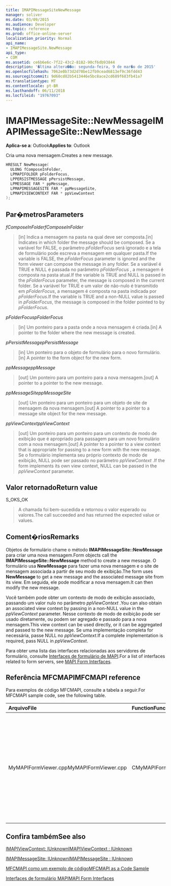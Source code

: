 ```yaml
---
title: IMAPIMessageSiteNewMessage
manager: soliver
ms.date: 03/09/2015
ms.audience: Developer
ms.topic: reference
ms.prod: office-online-server
localization_priority: Normal
api_name:
- IMAPIMessageSite.NewMessage
api_type:
- COM
ms.assetid: ce6b6e6c-7f22-43c2-8182-90cf6db93844
description: '�ltima altera��o: segunda-feira, 9 de mar�o de 2015'
ms.openlocfilehash: 7062e0b73d2d70be12fb9cead6813ef9c36fdd43
ms.sourcegitcommit: 9d60cd82b5413446e5bc8ace2cd689f683fb41a7
ms.translationtype: MT
ms.contentlocale: pt-BR
ms.lasthandoff: 06/11/2018
ms.locfileid: "19767093"
---
```

# <a name="imapimessagesitenewmessage"></a><span data-ttu-id="20f7a-103">IMAPIMessageSite::NewMessage</span><span class="sxs-lookup"><span data-stu-id="20f7a-103">IMAPIMessageSite::NewMessage</span></span>

  
  
<span data-ttu-id="20f7a-104">**Aplica-se a**: Outlook</span><span class="sxs-lookup"><span data-stu-id="20f7a-104">**Applies to**: Outlook</span></span> 
  
<span data-ttu-id="20f7a-105">Cria uma nova mensagem.</span><span class="sxs-lookup"><span data-stu-id="20f7a-105">Creates a new message.</span></span>
  
```cpp
HRESULT NewMessage(
  ULONG fComposeInFolder,
  LPMAPIFOLDER pFolderFocus,
  LPPERSISTMESSAGE pPersistMessage,
  LPMESSAGE FAR * ppMessage,
  LPMAPIMESSAGESITE FAR * ppMessageSite,
  LPMAPIVIEWCONTEXT FAR * ppViewContext
);
```

## <a name="parameters"></a><span data-ttu-id="20f7a-106">Par�metros</span><span class="sxs-lookup"><span data-stu-id="20f7a-106">Parameters</span></span>

 <span data-ttu-id="20f7a-107">_fComposeInFolder_</span><span class="sxs-lookup"><span data-stu-id="20f7a-107">_fComposeInFolder_</span></span>
  
> <span data-ttu-id="20f7a-108">[in] Indica a mensagem na pasta na qual deve ser composta.</span><span class="sxs-lookup"><span data-stu-id="20f7a-108">[in] Indicates in which folder the message should be composed.</span></span> <span data-ttu-id="20f7a-109">Se a variável for FALSE, o parâmetro _pFolderFocus_ será ignorado e a tela de formulário pode escreva a mensagem em qualquer pasta.</span><span class="sxs-lookup"><span data-stu-id="20f7a-109">If the variable is FALSE, the  _pFolderFocus_ parameter is ignored and the form viewer can compose the message in any folder.</span></span> <span data-ttu-id="20f7a-110">Se a variável é TRUE e NULL é passada no parâmetro _pFolderFocus_ , a mensagem é composta na pasta atual.</span><span class="sxs-lookup"><span data-stu-id="20f7a-110">If the variable is TRUE and NULL is passed in the  _pFolderFocus_ parameter, the message is composed in the current folder.</span></span> <span data-ttu-id="20f7a-111">Se a variável for TRUE e um valor de não-nulo é transmitido em _pFolderFocus_, a mensagem é composta na pasta indicada por _pFolderFocus_.</span><span class="sxs-lookup"><span data-stu-id="20f7a-111">If the variable is TRUE and a non-NULL value is passed in  _pFolderFocus_, the message is composed in the folder pointed to by  _pFolderFocus_.</span></span>
    
 <span data-ttu-id="20f7a-112">_pFolderFocus_</span><span class="sxs-lookup"><span data-stu-id="20f7a-112">_pFolderFocus_</span></span>
  
> <span data-ttu-id="20f7a-113">[in] Um ponteiro para a pasta onde a nova mensagem é criada.</span><span class="sxs-lookup"><span data-stu-id="20f7a-113">[in] A pointer to the folder where the new message is created.</span></span>
    
 <span data-ttu-id="20f7a-114">_pPersistMessage_</span><span class="sxs-lookup"><span data-stu-id="20f7a-114">_pPersistMessage_</span></span>
  
> <span data-ttu-id="20f7a-115">[in] Um ponteiro para o objeto de formulário para o novo formulário.</span><span class="sxs-lookup"><span data-stu-id="20f7a-115">[in] A pointer to the form object for the new form.</span></span>
    
 <span data-ttu-id="20f7a-116">_ppMessage_</span><span class="sxs-lookup"><span data-stu-id="20f7a-116">_ppMessage_</span></span>
  
> <span data-ttu-id="20f7a-117">[out] Um ponteiro para um ponteiro para a nova mensagem.</span><span class="sxs-lookup"><span data-stu-id="20f7a-117">[out] A pointer to a pointer to the new message.</span></span>
    
 <span data-ttu-id="20f7a-118">_ppMessageSite_</span><span class="sxs-lookup"><span data-stu-id="20f7a-118">_ppMessageSite_</span></span>
  
> <span data-ttu-id="20f7a-119">[out] Um ponteiro para um ponteiro para um objeto de site de mensagem da nova mensagem.</span><span class="sxs-lookup"><span data-stu-id="20f7a-119">[out] A pointer to a pointer to a message site object for the new message.</span></span>
    
 <span data-ttu-id="20f7a-120">_ppViewContext_</span><span class="sxs-lookup"><span data-stu-id="20f7a-120">_ppViewContext_</span></span>
  
> <span data-ttu-id="20f7a-121">[out] Um ponteiro para um ponteiro para um contexto de modo de exibição que é apropriado para passagem para um novo formulário com a nova mensagem.</span><span class="sxs-lookup"><span data-stu-id="20f7a-121">[out] A pointer to a pointer to a view context that is appropriate for passing to a new form with the new message.</span></span> <span data-ttu-id="20f7a-122">Se o formulário implementa seu próprio contexto de modo de exibição, NULL pode ser passado no parâmetro _ppViewContext_ .</span><span class="sxs-lookup"><span data-stu-id="20f7a-122">If the form implements its own view context, NULL can be passed in the  _ppViewContext_ parameter.</span></span> 
    
## <a name="return-value"></a><span data-ttu-id="20f7a-123">Valor retornado</span><span class="sxs-lookup"><span data-stu-id="20f7a-123">Return value</span></span>

<span data-ttu-id="20f7a-124">S_OK</span><span class="sxs-lookup"><span data-stu-id="20f7a-124">S_OK</span></span> 
  
> <span data-ttu-id="20f7a-125">A chamada foi bem-sucedida e retornou o valor esperado ou valores.</span><span class="sxs-lookup"><span data-stu-id="20f7a-125">The call succeeded and has returned the expected value or values.</span></span>
    
## <a name="remarks"></a><span data-ttu-id="20f7a-126">Coment�rios</span><span class="sxs-lookup"><span data-stu-id="20f7a-126">Remarks</span></span>

<span data-ttu-id="20f7a-127">Objetos de formulário chame o método **IMAPIMessageSite::NewMessage** para criar uma nova mensagem.</span><span class="sxs-lookup"><span data-stu-id="20f7a-127">Form objects call the **IMAPIMessageSite::NewMessage** method to create a new message.</span></span> <span data-ttu-id="20f7a-128">O formulário usa **NewMessage** para fazer uma nova mensagem e o site de mensagem associada a partir de seu modo de exibição.</span><span class="sxs-lookup"><span data-stu-id="20f7a-128">The form uses **NewMessage** to get a new message and the associated message site from its view.</span></span> <span data-ttu-id="20f7a-129">Em seguida, ele pode modificar a nova mensagem.</span><span class="sxs-lookup"><span data-stu-id="20f7a-129">It can then modify the new message.</span></span> 
  
<span data-ttu-id="20f7a-130">Você também pode obter um contexto de modo de exibição associado, passando um valor nulo no parâmetro _ppViewContext_ .</span><span class="sxs-lookup"><span data-stu-id="20f7a-130">You can also obtain an associated view context by passing in a non-NULL value in the  _ppViewContext_ parameter.</span></span> <span data-ttu-id="20f7a-131">Nesse contexto de modo de exibição pode ser usado diretamente, ou podem ser agregado e passado para a nova mensagem.</span><span class="sxs-lookup"><span data-stu-id="20f7a-131">This view context can be used directly, or it can be aggregated and passed to the new message.</span></span> <span data-ttu-id="20f7a-132">Se uma implementação completa for necessária, passe NULL no _ppViewContext_.</span><span class="sxs-lookup"><span data-stu-id="20f7a-132">If a complete implementation is required, pass NULL in  _ppViewContext_.</span></span>
  
<span data-ttu-id="20f7a-133">Para obter uma lista das interfaces relacionadas aos servidores de formulário, consulte [Interfaces de formulário de MAPI](mapi-form-interfaces.md).</span><span class="sxs-lookup"><span data-stu-id="20f7a-133">For a list of interfaces related to form servers, see [MAPI Form Interfaces](mapi-form-interfaces.md).</span></span>
  
## <a name="mfcmapi-reference"></a><span data-ttu-id="20f7a-134">Referência MFCMAPI</span><span class="sxs-lookup"><span data-stu-id="20f7a-134">MFCMAPI reference</span></span>

<span data-ttu-id="20f7a-135">Para exemplos de código MFCMAPI, consulte a tabela a seguir.</span><span class="sxs-lookup"><span data-stu-id="20f7a-135">For MFCMAPI sample code, see the following table.</span></span>
  
|<span data-ttu-id="20f7a-136">**Arquivo**</span><span class="sxs-lookup"><span data-stu-id="20f7a-136">**File**</span></span>|<span data-ttu-id="20f7a-137">**Function**</span><span class="sxs-lookup"><span data-stu-id="20f7a-137">**Function**</span></span>|<span data-ttu-id="20f7a-138">**Comment**</span><span class="sxs-lookup"><span data-stu-id="20f7a-138">**Comment**</span></span>|
|:-----|:-----|:-----|
|<span data-ttu-id="20f7a-139">MyMAPIFormViewer.cpp</span><span class="sxs-lookup"><span data-stu-id="20f7a-139">MyMAPIFormViewer.cpp</span></span>  <br/> |<span data-ttu-id="20f7a-140">CMyMAPIFormViewer::NewMessage</span><span class="sxs-lookup"><span data-stu-id="20f7a-140">CMyMAPIFormViewer::NewMessage</span></span>  <br/> |<span data-ttu-id="20f7a-141">MFCMAPI usa o método **IMAPIMessageSite::NewMessage** para criar uma nova mensagem, instanciar um novo Visualizador de formulário e chamar **SetPersist** para definir a mensagem no Visualizador do formulário.</span><span class="sxs-lookup"><span data-stu-id="20f7a-141">MFCMAPI uses the **IMAPIMessageSite::NewMessage** method to create a new message, instantiate a new form viewer, and call **SetPersist** to set the message on the form viewer.</span></span> <span data-ttu-id="20f7a-142">Finalmente, ela retornará o Visualizador do formulário como o site da mensagem.</span><span class="sxs-lookup"><span data-stu-id="20f7a-142">Finally, it returns the form viewer as the message site.</span></span>  <br/> |
   
## <a name="see-also"></a><span data-ttu-id="20f7a-143">Confira também</span><span class="sxs-lookup"><span data-stu-id="20f7a-143">See also</span></span>



[<span data-ttu-id="20f7a-144">IMAPIViewContext: IUnknown</span><span class="sxs-lookup"><span data-stu-id="20f7a-144">IMAPIViewContext : IUnknown</span></span>](imapiviewcontextiunknown.md)
  
[<span data-ttu-id="20f7a-145">IMAPIMessageSite: IUnknown</span><span class="sxs-lookup"><span data-stu-id="20f7a-145">IMAPIMessageSite : IUnknown</span></span>](imapimessagesiteiunknown.md)


[<span data-ttu-id="20f7a-146">MFCMAPI como um exemplo de código</span><span class="sxs-lookup"><span data-stu-id="20f7a-146">MFCMAPI as a Code Sample</span></span>](mfcmapi-as-a-code-sample.md)
  
[<span data-ttu-id="20f7a-147">Interfaces de formulário MAPI</span><span class="sxs-lookup"><span data-stu-id="20f7a-147">MAPI Form Interfaces</span></span>](mapi-form-interfaces.md)

